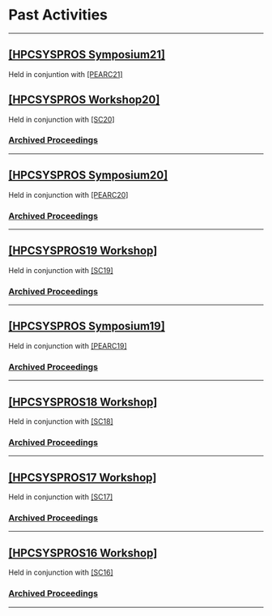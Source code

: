 # Past Activities

------

## [[HPCSYSPROS Symposium21]](http://sighpc-syspros.org/symposiums/2021/)
Held in conjuntion with [[PEARC21]](https://pearc.acm.org/pearc21/)

## [[HPCSYSPROS Workshop20]](http://sighpc-syspros.org/workshops/2020/)
Held in conjunction with [[SC20]](http://sc20.supercomputing.org)
### [Archived Proceedings](https://github.com/HPCSYSPROS/Workshop20/)

------
## [[HPCSYSPROS Symposium20]](http://sighpc-syspros.org/symposiums/2020/)
Held in conjunction with [[PEARC20]](https://pearc.acm.org/pearc20/)
### [Archived Proceedings](https://github.com/HPCSYSPROS/Symposium20/)

------
## [[HPCSYSPROS19 Workshop]](http://sighpc-syspros.org/workshops/2019/) 
Held in conjunction with [[SC19]](http://sc19.supercomputing.org)
### [Archived Proceedings](http://sighpc-syspros.org/proceedings/Workshop19)

------
## [[HPCSYSPROS Symposium19]](http://sighpc-syspros.org/symposiums/2019/)
Held in conjunction with [[PEARC19]](https://www.pearc19.pearc.org)
### [Archived Proceedings](http://sighpc-syspros.org/proceedings/Symposium19)

------
## [[HPCSYSPROS18 Workshop]](http://sighpc-syspros.org/workshops/2018/) 
Held in conjunction with [[SC18]](http://sc18.supercomputing.org)
### [Archived Proceedings](http://sighpc-syspros.org/proceedings/Workshop18)

------
## [[HPCSYSPROS17 Workshop]](http://sighpc-syspros.org/workshops/2017/index.php.html)
Held in conjunction with [[SC17]](http://sc17.supercomputing.org)
### [Archived Proceedings](http://sighpc-syspros.org/proceedings/Workshop17)

------
## [[HPCSYSPROS16 Workshop]](http://sighpc-syspros.org/workshops/2016/index.php.html)
Held in conjunction with [[SC16]](http://sc16.supercomputing.org)
### [Archived Proceedings](http://sighpc-syspros.org/proceedings/Workshop16)
------
